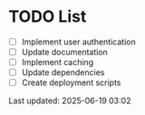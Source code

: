 # TODO List

- [ ] Implement user authentication
- [ ] Update documentation
- [ ] Implement caching
- [ ] Update dependencies
- [ ] Create deployment scripts

Last updated: 2025-06-19 03:02
